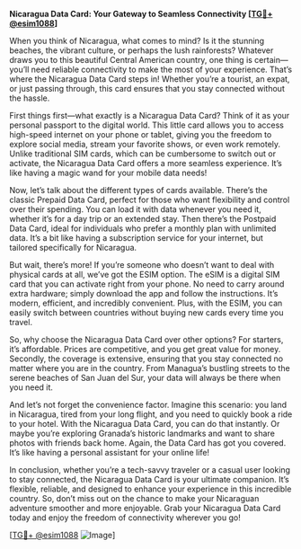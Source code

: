**Nicaragua Data Card: Your Gateway to Seamless Connectivity [[TG💪+ @esim1088](https://t.me/s/esim1088)]**

When you think of Nicaragua, what comes to mind? Is it the stunning beaches, the vibrant culture, or perhaps the lush rainforests? Whatever draws you to this beautiful Central American country, one thing is certain—you’ll need reliable connectivity to make the most of your experience. That’s where the Nicaragua Data Card steps in! Whether you’re a tourist, an expat, or just passing through, this card ensures that you stay connected without the hassle.

First things first—what exactly is a Nicaragua Data Card? Think of it as your personal passport to the digital world. This little card allows you to access high-speed internet on your phone or tablet, giving you the freedom to explore social media, stream your favorite shows, or even work remotely. Unlike traditional SIM cards, which can be cumbersome to switch out or activate, the Nicaragua Data Card offers a more seamless experience. It’s like having a magic wand for your mobile data needs!

Now, let’s talk about the different types of cards available. There’s the classic Prepaid Data Card, perfect for those who want flexibility and control over their spending. You can load it with data whenever you need it, whether it’s for a day trip or an extended stay. Then there’s the Postpaid Data Card, ideal for individuals who prefer a monthly plan with unlimited data. It’s a bit like having a subscription service for your internet, but tailored specifically for Nicaragua.

But wait, there’s more! If you’re someone who doesn’t want to deal with physical cards at all, we’ve got the ESIM option. The eSIM is a digital SIM card that you can activate right from your phone. No need to carry around extra hardware; simply download the app and follow the instructions. It’s modern, efficient, and incredibly convenient. Plus, with the ESIM, you can easily switch between countries without buying new cards every time you travel.

So, why choose the Nicaragua Data Card over other options? For starters, it’s affordable. Prices are competitive, and you get great value for money. Secondly, the coverage is extensive, ensuring that you stay connected no matter where you are in the country. From Managua’s bustling streets to the serene beaches of San Juan del Sur, your data will always be there when you need it.

And let’s not forget the convenience factor. Imagine this scenario: you land in Nicaragua, tired from your long flight, and you need to quickly book a ride to your hotel. With the Nicaragua Data Card, you can do that instantly. Or maybe you’re exploring Granada’s historic landmarks and want to share photos with friends back home. Again, the Data Card has got you covered. It’s like having a personal assistant for your online life!

In conclusion, whether you’re a tech-savvy traveler or a casual user looking to stay connected, the Nicaragua Data Card is your ultimate companion. It’s flexible, reliable, and designed to enhance your experience in this incredible country. So, don’t miss out on the chance to make your Nicaraguan adventure smoother and more enjoyable. Grab your Nicaragua Data Card today and enjoy the freedom of connectivity wherever you go!

[[TG💪+ @esim1088](https://t.me/s/esim1088) ![Image](https://i.postimg.cc/Y0z9fWf4/image.png)]
